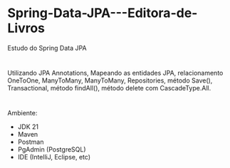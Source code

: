 # Spring-Data-JPA---Editora-de-Livros
Estudo do Spring Data JPA

#
Utilizando JPA Annotations, Mapeando as entidades JPA, relacionamento OneToOne, ManyToMany, ManyToMany, Repositories, método Save(), Transactional, método findAll(), método delete com CascadeType.All.

#
Ambiente:
 - JDK 21
 - Maven
 - Postman
 - PgAdmin (PostgreSQL)
 - IDE (IntelliJ, Eclipse, etc)
